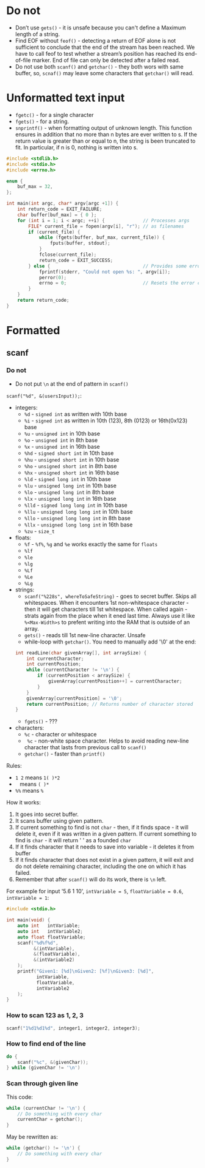 #                  Do not

- Don’t use `gets()` - it is unsafe because you can't define a Maximum length of a string.
- Find EOF without `feof()` - detecting a return of EOF alone is not sufficient to conclude that the end of the stream has been reached. We have to call feof to test whether a stream’s position has reached its end-of-file marker. End of file can only be detected after a failed read. 
- Do not use both `scanf()` and `getchar()` - they both wors with same buffer, so, `scnaf()` may leave some characters that `getchar()` will read.










#                  Unformatted text input 

- `fgetc()` - for a single character
- `fgets()` - for a string.
- `snprintf()` - when formatting output of unknown length. This function ensures in addition that no more than n bytes are ever written to s. If the return value is greater than or equal to n, the string is been truncated to fit. In particular, if n is 0, nothing is written into s. 

```C
#include <stdlib.h>
#include <stdio.h>
#include <errno.h>

enum {
    buf_max = 32,
};

int main(int argc, char* argv[argc +1]) {
    int return_code = EXIT_FAILURE;
    char buffer[buf_max] = { 0 };
    for (int i = 1; i < argc; ++i) {              // Processes args
        FILE* current_file = fopen(argv[i], "r"); // as filenames
        if (current_file) {
            while (fgets(buffer, buf_max, current_file)) {
                fputs(buffer, stdout);
            }
            fclose(current_file);
            return_code = EXIT_SUCCESS;
        } else {                                  // Provides some error diagnostic
            fprintf(stderr, "Could not open %s: ", argv[i]);
            perror(0);
            errno = 0;                            // Resets the error code
        }
    }
    return return_code;
}
```









#                  Formatted

##                 scanf

###                 Do not

- Do not put `\n` at the end of pattern in `scanf()`


`scanf("%d", &(usersInput));`:
- integers:
    - `%d`   - `signed int` as written with 10th base
    - `%i`   - `signed int` as written in 10th (123), 8th (0123) or 16th(0x123) base
    - `%u`   - `unsigned int` in 10th base
    - `%o`   - `unsigned int` in 8th base
    - `%x`   - `unsigned int` in 16th base
    - `%hd`  - `signed short int` in 10th base
    - `%hu`  - `unsigned short int` in 10th base
    - `%ho`  - `unsigned short int` in 8th base
    - `%hx`  - `unsigned short int` in 16th base
    - `%ld`  - `signed long int` in 10th base
    - `%lu`  - `unsigned long int` in 10th base
    - `%lo`  - `unsigned long int` in 8th base
    - `%lx`  - `unsigned long int` in 16th base
    - `%lld` - `signed long long int` in 10th base
    - `%llu` - `unsigned long long int` in 10th base
    - `%llo` - `unsigned long long int` in 8th base
    - `%llx` - `unsigned long long int` in 16th base
    - `%zu`  - `size_t`
- floats: 
    - `%f` - `%f%`, `%g` and `%e` works exactly the same for `floats`
    - `%lf`
    - `%le`
    - `%lg`
    - `%Lf`
    - `%Le`
    - `%Lg`
- strings:
    - `scanf("%228s", whereToSafeString)` - goes to secret buffer. Skips all whitespaces. When it encounters 1st non-whitespace character - then it will get characters till 1st whitespace. When called again - strats again from the place when it ened last time. Always use it like `%<Max-Width>s` to prefent writing into the RAM that is outside of an array.
    - `gets()` - reads till 1st new-line character. Unsafe
    - while-loop with `getchar()`. You need to manually add '\0' at the end:
    ```C
    int readLine(char givenArray[], int arraySize) {
        int currentCharacter;
        int currentPosition;
        while (currentCharacter != '\n') {
            if (currentPosition < arraySize) {
                givenArray[currentPosition++] = currentCharacter;
            }
        }
        givenArray[currentPosition] = '\0';
        return currentPosition; // Returns number of character stored
    }
    ```
    - `fgets()` - ???
- characters:
    - `%c`  - character or whitespace
    - ` %c` - non-white space character. Helps to avoid reading new-line character that lasts from previous call to `scanf()`
    - `getchar()` - faster than `printf()`

Rules:
- `1 2` means `1( )*2`
- ` `   means `( )*`
- `%%`  means `%`

How it works:
1. It goes into secret buffer.
2. It scans buffer using given pattern.
3. If current something to find is not `char` - then, if it finds space - it will delete it, even if it was written in a given pattern. If current something to find is `char` - it will return ' ' as a founded `char`
4. If it finds character that it needs to save into variable - it deletes it from buffer
5. If it finds character that does not exist in a given pattern, it will exit and do not delete remaining character, including the one on which it has failed.
6. Remember that after `scanf()` will do its work, there is `\n` left.

For example for input '5.6 1 10', `intVariable = 5`, `floatVariable = 0.6`, `intVariable = 1`:
```C
#include <stdio.h> 

int main(void) {
    auto int   intVariable;
    auto int   intVariable2;
    auto float floatVariable;
    scanf("%d%f%d",
          &(intVariable),
          &(floatVariable),
          &(intVariable2)
    );
    printf("Given1: [%d]\nGiven2: [%f]\nGiven3: [%d]",
           intVariable,
           floatVariable,
           intVariable2
    );
}
```




###                How to scan 123 as 1, 2, 3

```C
scanf("1%d1%d1%d", integer1, integer2, integer3);
```




###                 How to find end of the line

```C
do {
    scanf("%c", &(givenChar));
} while (givenChar != '\n')
```




###                Scan through given line

This code:
```C
while (currentChar != '\n') {
    // Do something with every char
    currentChar = getchar();
}
```

May be rewritten as:
```C
while (getchar() != '\n') {
    // Do something with every char
}
```